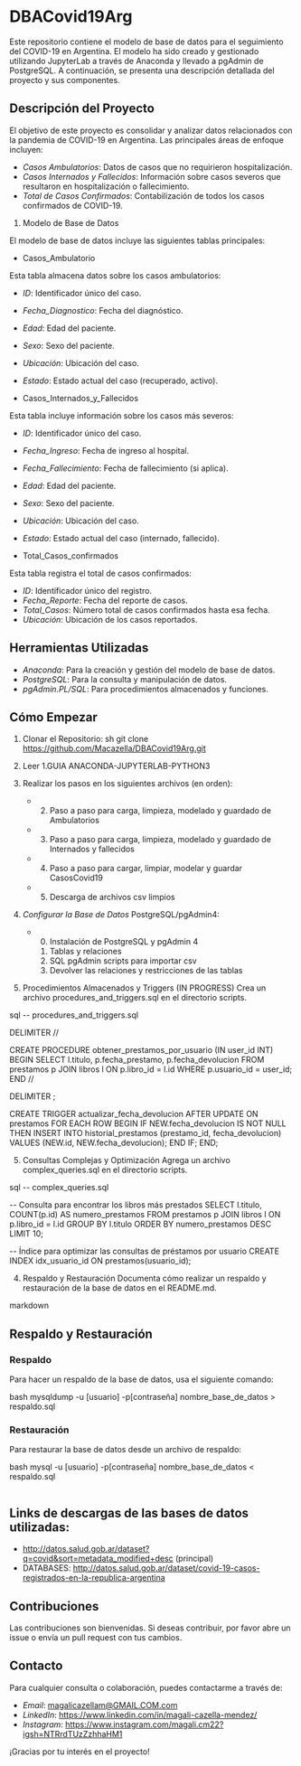# DBACovid19Arg
Este repositorio contiene el modelo de base de datos para el seguimiento del COVID-19 en Argentina. El modelo ha sido creado y gestionado utilizando JupyterLab a través de Anaconda y llevado a pgAdmin de PostgreSQL. A continuación, se presenta una descripción detallada del proyecto y sus componentes.

## Descripción del Proyecto

El objetivo de este proyecto es consolidar y analizar datos relacionados con la pandemia de COVID-19 en Argentina. Las principales áreas de enfoque incluyen:

- *Casos Ambulatorios*: Datos de casos que no requirieron hospitalización.
- *Casos Internados y Fallecidos*: Información sobre casos severos que resultaron en hospitalización o fallecimiento.
- *Total de Casos Confirmados*: Contabilización de todos los casos confirmados de COVID-19.

1) Modelo de Base de Datos

El modelo de base de datos incluye las siguientes tablas principales:


 - Casos_Ambulatorio

Esta tabla almacena datos sobre los casos ambulatorios:

- *ID*: Identificador único del caso.
- *Fecha_Diagnostico*: Fecha del diagnóstico.
- *Edad*: Edad del paciente.
- *Sexo*: Sexo del paciente.
- *Ubicación*: Ubicación del caso.
- *Estado*: Estado actual del caso (recuperado, activo).

 - Casos_Internados_y_Fallecidos

Esta tabla incluye información sobre los casos más severos:

- *ID*: Identificador único del caso.
- *Fecha_Ingreso*: Fecha de ingreso al hospital.
- *Fecha_Fallecimiento*: Fecha de fallecimiento (si aplica).
- *Edad*: Edad del paciente.
- *Sexo*: Sexo del paciente.
- *Ubicación*: Ubicación del caso.
- *Estado*: Estado actual del caso (internado, fallecido).

 - Total_Casos_confirmados

Esta tabla registra el total de casos confirmados:

- *ID*: Identificador único del registro.
- *Fecha_Reporte*: Fecha del reporte de casos.
- *Total_Casos*: Número total de casos confirmados hasta esa fecha.
- *Ubicación*: Ubicación de los casos reportados.

## Herramientas Utilizadas

- *Anaconda*: Para la creación y gestión del modelo de base de datos.
- *PostgreSQL*: Para la consulta y manipulación de datos.
- *pgAdmin.PL/SQL*: Para procedimientos almacenados y funciones.

## Cómo Empezar

1. Clonar el Repositorio:
    sh
    git clone https://github.com/Macazella/DBACovid19Arg.git
    
2. Leer 1.GUIA ANACONDA-JUPYTERLAB-PYTHON3
3. Realizar los pasos en los siguientes archivos (en orden):
   - 2. Paso a paso para carga, limpieza, modelado y guardado de Ambulatorios
   - 3. Paso a paso para carga, limpieza, modelado y guardado de Internados y fallecidos
   - 4. Paso a paso para cargar, limpiar, modelar y guardar CasosCovid19
   - 5. Descarga de archivos csv limpios

4. *Configurar la Base de Datos* PostgreSQL/pgAdmin4:
   - 0. Instalación de PostgreSQL y pgAdmin 4
     1. Tablas y relaciones
     2. SQL pgAdmin scripts para importar csv
     3. Devolver las relaciones y restricciones de las tablas
   
  
3. Procedimientos Almacenados y Triggers (IN PROGRESS)
Crea un archivo procedures_and_triggers.sql en el directorio scripts.

sql
-- procedures_and_triggers.sql

DELIMITER //

CREATE PROCEDURE obtener_prestamos_por_usuario (IN user_id INT)
BEGIN
    SELECT l.titulo, p.fecha_prestamo, p.fecha_devolucion
    FROM prestamos p
    JOIN libros l ON p.libro_id = l.id
    WHERE p.usuario_id = user_id;
END //

DELIMITER ;

CREATE TRIGGER actualizar_fecha_devolucion
AFTER UPDATE ON prestamos
FOR EACH ROW
BEGIN
    IF NEW.fecha_devolucion IS NOT NULL THEN
        INSERT INTO historial_prestamos (prestamo_id, fecha_devolucion)
        VALUES (NEW.id, NEW.fecha_devolucion);
    END IF;
END;

5. Consultas Complejas y Optimización
Agrega un archivo complex_queries.sql en el directorio scripts.

sql
-- complex_queries.sql

-- Consulta para encontrar los libros más prestados
SELECT l.titulo, COUNT(p.id) AS numero_prestamos
FROM prestamos p
JOIN libros l ON p.libro_id = l.id
GROUP BY l.titulo
ORDER BY numero_prestamos DESC
LIMIT 10;

-- Índice para optimizar las consultas de préstamos por usuario
CREATE INDEX idx_usuario_id ON prestamos(usuario_id);

4.  Respaldo y Restauración
Documenta cómo realizar un respaldo y restauración de la base de datos en el README.md.

markdown
## Respaldo y Restauración

### Respaldo
Para hacer un respaldo de la base de datos, usa el siguiente comando:

bash
mysqldump -u [usuario] -p[contraseña] nombre_base_de_datos > respaldo.sql


### Restauración
Para restaurar la base de datos desde un archivo de respaldo:

bash
mysql -u [usuario] -p[contraseña] nombre_base_de_datos < respaldo.sql
```
```

## Links de descargas de las bases de datos utilizadas:
- http://datos.salud.gob.ar/dataset?q=covid&sort=metadata_modified+desc (principal)
- DATABASES:
http://datos.salud.gob.ar/dataset/covid-19-casos-registrados-en-la-republica-argentina



## Contribuciones

Las contribuciones son bienvenidas. Si deseas contribuir, por favor abre un issue o envía un pull request con tus cambios.

## Contacto

Para cualquier consulta o colaboración, puedes contactarme a través de:

- *Email*: magalicazellam@GMAIL.COM.com
- *LinkedIn*: https://www.linkedin.com/in/magali-cazella-mendez/
- *Instagram*: https://www.instagram.com/magali.cm22?igsh=NTRrdTUzZzhhaHM1 

¡Gracias por tu interés en el proyecto!
